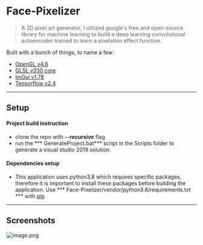 # Face-Pixelizer
>  A 2D pixel art generator, I utilized google's free and open-source library for machine learning to build a deep learning convolutional autoencoder trained to learn a pixelation effect function. 

Built with a bunch of things, to name a few: 
- [OpenGL v4.6](https://www.opengl.org/)
- [GLSL v330 core](https://www.khronos.org/registry/OpenGL/specs/gl/GLSLangSpec.3.30.pdf)
- [ImGui v1.78](https://github.com/ocornut/imgui)
- [Tensorflow v2.4](https://www.tensorflow.org/)

---

## Setup
#### Project build instruction
- clone the repo with ***--recursive*** flag
- run the *** GenerateProject.bat*** script in the Scripts folder to generate a visual studio 2019 solution. 
#### Dependencies setup
- This application uses python3.8 which requires specific packages, therefore it is important to install these packages before building the application. Use *** Face-Pixelizer/vendor/python3.8/requirements.txt *** with [pip](https://pypi.org/project/pip/)

---

## Screenshots

![image.png](https://trello-attachments.s3.amazonaws.com/5f066448ad4865740ae83658/5fc37ac7ebb86d58a781eef0/7cdcb7d80432302a6371ec625b585e43/image.png) 

